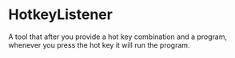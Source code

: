 # HotkeyListener
A tool that after you provide a hot key combination and a program, whenever you press the hot key it will run the program. 
